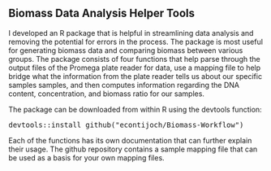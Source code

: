 <h2>Biomass Data Analysis Helper Tools</h2>
I developed an R package that is helpful in streamlining data analysis and removing the potential for errors in the process. The package is most useful for generating biomass data and comparing biomass between various groups.
The package consists of four functions that help parse through the output files of the Promega plate reader for data, use a mapping file to help bridge what the information from the plate reader tells us about our specific samples samples, and then computes information regarding the DNA content, concentration, and biomass ratio for our samples.

The package can be downloaded from within R using the devtools function:

<pre>
devtools::install_github("econtijoch/Biomass-Workflow")
</pre>

Each of the functions has its own documentation that can further explain their usage. The github repository contains a sample mapping file that can be used as a basis for your own mapping files.
